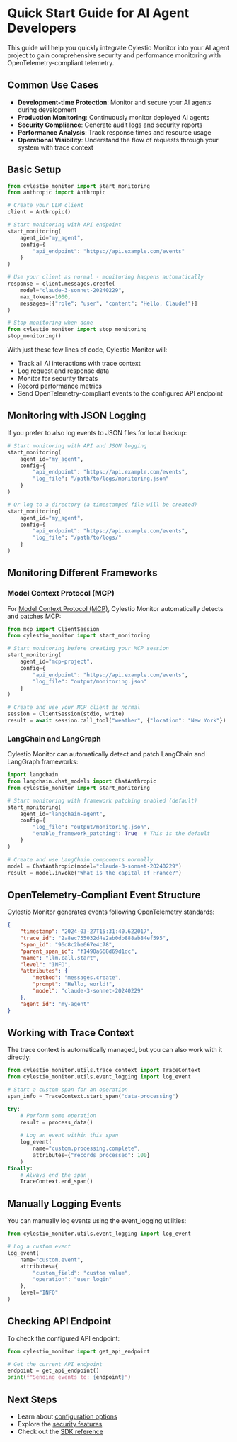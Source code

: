 # Quick Start Guide for AI Agent Developers

This guide will help you quickly integrate Cylestio Monitor into your AI agent project to gain comprehensive security and performance monitoring with OpenTelemetry-compliant telemetry.

## Common Use Cases

- **Development-time Protection**: Monitor and secure your AI agents during development
- **Production Monitoring**: Continuously monitor deployed AI agents
- **Security Compliance**: Generate audit logs and security reports
- **Performance Analysis**: Track response times and resource usage
- **Operational Visibility**: Understand the flow of requests through your system with trace context

## Basic Setup

```python
from cylestio_monitor import start_monitoring
from anthropic import Anthropic

# Create your LLM client
client = Anthropic()

# Start monitoring with API endpoint
start_monitoring(
    agent_id="my_agent",
    config={
        "api_endpoint": "https://api.example.com/events"
    }
)

# Use your client as normal - monitoring happens automatically
response = client.messages.create(
    model="claude-3-sonnet-20240229",
    max_tokens=1000,
    messages=[{"role": "user", "content": "Hello, Claude!"}]
)

# Stop monitoring when done
from cylestio_monitor import stop_monitoring
stop_monitoring()
```

With just these few lines of code, Cylestio Monitor will:

- Track all AI interactions with trace context
- Log request and response data
- Monitor for security threats
- Record performance metrics
- Send OpenTelemetry-compliant events to the configured API endpoint

## Monitoring with JSON Logging

If you prefer to also log events to JSON files for local backup:

```python
# Start monitoring with API and JSON logging
start_monitoring(
    agent_id="my_agent",
    config={
        "api_endpoint": "https://api.example.com/events",
        "log_file": "/path/to/logs/monitoring.json"
    }
)

# Or log to a directory (a timestamped file will be created)
start_monitoring(
    agent_id="my_agent",
    config={
        "api_endpoint": "https://api.example.com/events",
        "log_file": "/path/to/logs/"
    }
)
```

## Monitoring Different Frameworks

### Model Context Protocol (MCP)

For [Model Context Protocol (MCP)](https://modelcontextprotocol.io/introduction), Cylestio Monitor automatically detects and patches MCP:

```python
from mcp import ClientSession
from cylestio_monitor import start_monitoring

# Start monitoring before creating your MCP session
start_monitoring(
    agent_id="mcp-project",
    config={
        "api_endpoint": "https://api.example.com/events",
        "log_file": "output/monitoring.json"
    }
)

# Create and use your MCP client as normal
session = ClientSession(stdio, write)
result = await session.call_tool("weather", {"location": "New York"})
```

### LangChain and LangGraph

Cylestio Monitor can automatically detect and patch LangChain and LangGraph frameworks:

```python
import langchain
from langchain.chat_models import ChatAnthropic
from cylestio_monitor import start_monitoring

# Start monitoring with framework patching enabled (default)
start_monitoring(
    agent_id="langchain-agent",
    config={
        "log_file": "output/monitoring.json",
        "enable_framework_patching": True  # This is the default
    }
)

# Create and use LangChain components normally
model = ChatAnthropic(model="claude-3-sonnet-20240229")
result = model.invoke("What is the capital of France?")
```

## OpenTelemetry-Compliant Event Structure

Cylestio Monitor generates events following OpenTelemetry standards:

```json
{
    "timestamp": "2024-03-27T15:31:40.622017",
    "trace_id": "2a8ec755032d4e2ab0db888ab84ef595", 
    "span_id": "96d8c2be667e4c78",
    "parent_span_id": "f1490a668d69d1dc",
    "name": "llm.call.start",
    "level": "INFO",
    "attributes": {
        "method": "messages.create",
        "prompt": "Hello, world!",
        "model": "claude-3-sonnet-20240229"
    },
    "agent_id": "my-agent"
}
```

## Working with Trace Context

The trace context is automatically managed, but you can also work with it directly:

```python
from cylestio_monitor.utils.trace_context import TraceContext
from cylestio_monitor.utils.event_logging import log_event

# Start a custom span for an operation
span_info = TraceContext.start_span("data-processing")

try:
    # Perform some operation
    result = process_data()
    
    # Log an event within this span
    log_event(
        name="custom.processing.complete",
        attributes={"records_processed": 100}
    )
finally:
    # Always end the span
    TraceContext.end_span()
```

## Manually Logging Events

You can manually log events using the event_logging utilities:

```python
from cylestio_monitor.utils.event_logging import log_event

# Log a custom event
log_event(
    name="custom.event",
    attributes={
        "custom_field": "custom value",
        "operation": "user_login" 
    },
    level="INFO"
)
```

## Checking API Endpoint

To check the configured API endpoint:

```python
from cylestio_monitor import get_api_endpoint

# Get the current API endpoint
endpoint = get_api_endpoint()
print(f"Sending events to: {endpoint}")
```

## Next Steps

- Learn about [configuration options](configuration.md)
- Explore the [security features](../advanced-topics/security.md)
- Check out the [SDK reference](../sdk-reference/overview.md) 